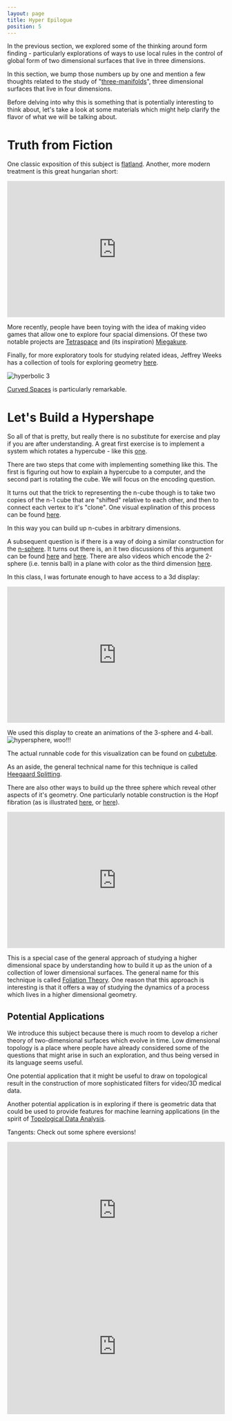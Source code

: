 ```yaml
---
layout: page
title: Hyper Epilogue
position: 5
---
```


In the previous section, we explored some of the thinking around form finding - particularly explorations of ways to use local rules in the control of global form of two dimensional surfaces that live in three dimensions. 

In this section, we bump those numbers up by one and mention a few thoughts related to the study of "[three-manifolds](https://en.wikipedia.org/wiki/3-manifold)", three dimensional surfaces that live in four dimensions.  

Before delving into why this is something that is potentially interesting to think about, let's take a look at some materials which might help clarify the flavor of what we will be talking about.  

# Truth from Fiction

One classic exposition of this subject is [flatland](http://www.math.harvard.edu/~knill/mathmovies/swf/flatland1965.html). Another, more modern treatment is this great hungarian short: 

<div style="margin: 0px auto; text-align: center;">
<iframe width="420" height="315" style='width: 100%;' src="https://player.vimeo.com/video/51153134" frameborder="0" webkitallowfullscreen mozallowfullscreen allowfullscreen></iframe> 
</div>

More recently, people have been toying with the idea of making video games that allow one to explore four spacial dimensions. Of these two notable projects are [Tetraspace](http://rantonels.itch.io/tetraspace) and (its inspiration) [Miegakure](http://miegakure.com/).

Finally, for more exploratory tools for studying related ideas, Jeffrey Weeks has a collection of tools for exploring geometry [here](http://geometrygames.org/). 

<img src="{{ site.baseurl }}/public/img/curved-spaces.gif" alt="hyperbolic 3">

[Curved Spaces](http://geometrygames.org/CurvedSpaces/index.html) is particularly remarkable.  

# Let's Build a Hypershape

So all of that is pretty, but really there is no substitute for exercise and play if you are after understanding.  A great first exercise is to implement a system which rotates a hypercube - like this [one](http://hypersolid.milosz.ca/).  

There are two steps that come with implementing something like this.  The first is figuring out how to explain a hypercube to a computer, and the second part is rotating the cube.  We will focus on the encoding question.

It turns out that the trick to representing the n-cube though is to take two copies of the n-1 cube that are "shifted" relative to each other, and then to connect each vertex to it's "clone".  One visual explination of this process can be found [here](http://maxgoldste.in/itad/).  
<!-- http://hi.gher.space/classic/introduction.htm -->

In this way you can build up n-cubes in arbitrary dimensions.  

A subsequent question is if there is a way of doing a similar construction for the [n-sphere](https://en.wikipedia.org/wiki/N-sphere).  It turns out there is, an it two discussions of this argument can be found [here](https://glyphobet.net/3-sphere/node2.html#SECTION00021000000000000000) and [here](http://www.geocities.ws/jsfhome/Think4d/Hyprsphr/envsintr.html).  There are also videos which encode the 2-sphere (i.e. tennis ball) in a plane with color as the third dimension [here](http://www.msri.org/publications/sgp/jim/geom/r4/sphere/index.html).

In this class, I was fortunate enough to have access to a 3d display: 

<div style="margin: 0px auto; text-align: center;">
<iframe width="420" height="315" style='width: 100%;' src="https://player.vimeo.com/video/121566038" frameborder="0" webkitallowfullscreen mozallowfullscreen allowfullscreen></iframe>
</div>

We used this display to create an animations of the 3-sphere and 4-ball.  
<img src="{{ site.baseurl }}/public/img/hypersphere.gif" alt="hypersphere, woo!!!">

The actual runnable code for this visualization can be found on [cubetube](http://www.cubetube.org/viz/726/). 

As an aside, the general technical name for this technique is called [Heegaard Splitting](https://en.wikipedia.org/wiki/Heegaard_splitting).

There are also other ways to build up the three sphere which reveal other aspects of it's geometry.  One particularly notable construction is the Hopf fibration (as is illustrated [here](http://nilesjohnson.net/hopf.html), or [here](http://philogb.github.io/page/hopf/#)).

<div style="margin: 0px auto; text-align: center;">
<iframe width="420" height="315" style='width: 100%;' src="https://www.youtube.com/embed/AKotMPGFJYk" frameborder="0" allowfullscreen></iframe></div>


This is a special case of the general approach of studying a higher dimensional space by understanding how to build it up as the union of a collection of lower dimensional surfaces.  The general name for this technique is called [Foliation Theory](https://en.wikipedia.org/wiki/Foliation).  One reason that this approach is interesting is that it offers a way of studying the dynamics of a process which lives in a higher dimensional geometry.  

## Potential Applications

We introduce this subject because there is much room to develop a richer theory of two-dimensional surfaces which evolve in time.  Low dimensional topology is a place where people have already considered some of the questions that might arise in such an exploration, and thus being versed in its language seems useful.  

One potential application that it might be useful to draw on topological result in the construction of more sophisticated filters for video/3D medical data.  

Another potential application is in exploring if there is geometric data that could be used to provide features for machine learning applications (in the spirit of [Topological Data Analysis](https://en.wikipedia.org/wiki/Topological_data_analysis).

<p class="message">
  Tangents: 
  Check out some sphere eversions! 

<div style="margin: 0px auto; text-align: center;">
<iframe width="420" height="315" style='width: 100%;'  src="https://www.youtube.com/embed/-6g3ZcmjJ7k" frameborder="0" allowfullscreen></iframe> 
</div>

<div style="margin: 0px auto; text-align: center;">
<iframe width="420" height="315" style='width: 100%;' src="https://www.youtube.com/embed/gs_eUoQPjHc" frameborder="0" allowfullscreen></iframe>  
</div>
</p>
